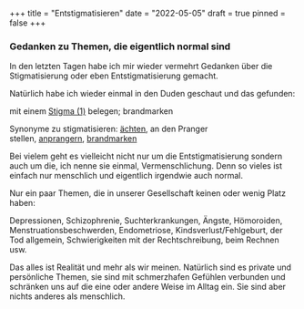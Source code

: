+++
title = "Entstigmatisieren"
date = "2022-05-05"
draft = true
pinned = false
+++
### Gedanken zu Themen, die eigentlich normal sind

In den letzten Tagen habe ich mir wieder vermehrt Gedanken über die Stigmatisierung oder eben Entstigmatisierung gemacht. 

Natürlich habe ich wieder einmal in den Duden geschaut und das gefunden:

mit einem [Stigma (1)](https://www.duden.de/rechtschreibung/Stigma#Bedeutung-1) belegen; brandmarken

Synonyme zu stigmatisieren: [ächten](https://www.duden.de/rechtschreibung/aechten), an den Pranger stellen, [anprangern](https://www.duden.de/rechtschreibung/anprangern), [brandmarken](https://www.duden.de/rechtschreibung/brandmarken)

Bei vielem geht es vielleicht nicht nur um die Entstigmatisierung sondern auch um die, ich nenne sie einmal, Vermenschlichung. Denn so vieles ist einfach nur menschlich und eigentlich irgendwie auch normal. 

Nur ein paar Themen, die in unserer Gesellschaft keinen oder wenig Platz haben:

Depressionen, Schizophrenie, Suchterkrankungen, Ängste, Hömoroiden, Menstruationsbeschwerden, Endometriose, Kindsverlust/Fehlgeburt, der Tod allgemein, Schwierigkeiten mit der Rechtschreibung, beim Rechnen usw. 

Das alles ist Realität und mehr als wir meinen. Natürlich sind es private und persönliche Themen, sie sind mit schmerzhafen Gefühlen verbunden und schränken uns auf die eine oder andere Weise im Alltag ein. Sie sind aber nichts anderes als menschlich.